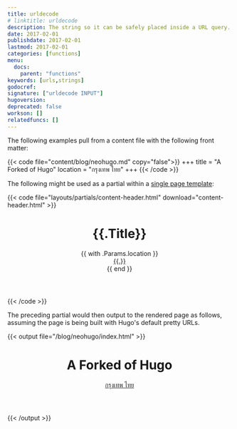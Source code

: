 ```yaml
---
title: urldecode
# linktitle: urldecode
description: The string so it can be safely placed inside a URL query.
date: 2017-02-01
publishdate: 2017-02-01
lastmod: 2017-02-01
categories: [functions]
menu:
  docs:
    parent: "functions"
keywords: [urls,strings]
godocref:
signature: ["urldecode INPUT"]
hugoversion:
deprecated: false
workson: []
relatedfuncs: []
---
```


The following examples pull from a content file with the following front matter:

{{< code file="content/blog/neohugo.md" copy="false">}}
+++
title = "A Forked of Hugo"
location = "กรุงเทพ ไทย"
+++
{{< /code >}}

The following might be used as a partial within a [single page template][singletemplate]:

{{< code file="layouts/partials/content-header.html" download="content-header.html" >}}
<header>
    <h1>{{.Title}}</h1>
    {{ with .Params.location }}
        <div><a href="/locations/{{ urldecode ( . | urlize) }}">{{.}}</a></div>
    {{ end }}
</header>
{{< /code >}}

The preceding partial would then output to the rendered page as follows, assuming the page is being built with Hugo's default pretty URLs.

{{< output file="/blog/neohugo/index.html" >}}
<header>
    <h1>A Forked of Hugo</h1>
    <div><a href="/locations/กรุงเทพ-ไทย">กรุงเทพ ไทย</a></div>
</header>
{{< /output >}}



[singletemplate]: /templates/single-page-templates/
